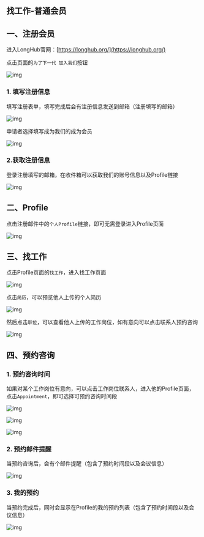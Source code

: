 ## 找工作-普通会员

## 一、注册会员

进入LongHub官网：[https://longhub.org/](https://longhub.org/)

点击页面的`为了下一代 加入我们`按钮

![img](../assets/0.png)

### 1. 填写注册信息

填写注册表单，填写完成后会有注册信息发送到邮箱（注册填写的邮箱）

![img](../assets/1.png)

申请者选择填写成为我们的成为会员

![img](../assets/23.png)

### 2.获取注册信息

登录注册填写的邮箱，在收件箱可以获取我们的账号信息以及Profile链接

![img](../assets/48.png)

## 二、Profile

点击注册邮件中的`个人Profile`链接，即可无需登录进入Profile页面

![img](../assets/49.png)

## 三、找工作

点击Profile页面的`找工作`，进入找工作页面

![img](../assets/71.png)

点击`简历`，可以预览他人上传的个人简历

![img](../assets/72.png)

然后点击`职位`，可以查看他人上传的工作岗位，如有意向可以点击联系人预约咨询

![img](../assets/73.png)

## 四、预约咨询

### 1. 预约咨询时间

如果对某个工作岗位有意向，可以点击工作岗位联系人，进入他的Profile页面，点击`Appointment`，即可选择可预约咨询时间段

![img](../assets/74.png)

![img](../assets/75.png)

![img](../assets/76.png)

### 2. 预约邮件提醒

当预约咨询后，会有个邮件提醒（包含了预约时间段以及会议信息）

![img](../assets/77.png)

### 3. 我的预约

当预约完成后，同时会显示在Profile的我的预约列表（包含了预约时间段以及会议信息）

![img](../assets/78.png)
